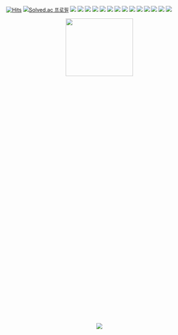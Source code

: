 


[![Hits](https://hits.seeyoufarm.com/api/count/incr/badge.svg?url=https%3A%2F%2Fgithub.com%2Ftinwoon&count_bg=%2379C83D&title_bg=%23555555&icon=&icon_color=%23E7E7E7&title=hits&edge_flat=false)](https://hits.seeyoufarm.com)
[![Solved.ac
프로필](http://mazassumnida.wtf/api/mini/generate_badge?boj=2015136077)](https://solved.ac/2015136077)
 <img src="https://img.shields.io/badge/HTML5-E34F26?style=flat-square&logo=HTML5&logoColor=white" /> 
 <img src="https://img.shields.io/badge/CSS3-1572B6?style=flat-square&logo=CSS3&logoColor=white" /> 
 <img src="https://img.shields.io/badge/JavaScript-F7DF1E?style=flat-square&logo=JavaScript&logoColor=white" /> 
 <img src="https://img.shields.io/badge/Node.js-339933?style=flat-square&logo=Node.js&logoColor=white" /> 
 <img src="https://img.shields.io/badge/MySQL-4479A1?style=flat-square&logo=MySQL&logoColor=white" /> 
 <img src="https://img.shields.io/badge/Python-3766AB?style=flat-square&logo=Python&logoColor=white" /> 
 <img src="https://img.shields.io/badge/C-A8B9CC?style=flat-square&logo=C&logoColor=white" /> 
 <img src="https://img.shields.io/badge/C%2B%2B-00599C?style=flat-square&logo=C%2B%2B&logoColor=white" /> 
 <img src="https://img.shields.io/badge/Java-007396?style=flat-square&logo=Java&logoColor=white" /> 
 <img src="https://img.shields.io/badge/Android-3DDC84?style=flat-square&logo=Android&logoColor=white" /> 
 <img src="https://img.shields.io/badge/Arduino-00979D?style=flat-square&logo=arduino&logoColor=white" /> 
 <img src="https://img.shields.io/badge/Raspberry Pi-A22846?style=flat-square&logo=Raspberry Pi&logoColor=white" /> 
 <img src="https://img.shields.io/badge/Git-F05032?style=flat-square&logo=Git&logoColor=white" /> 
 <img src="https://img.shields.io/badge/GitHub-181717?style=flat-square&logo=GitHub&logoColor=white" /> 

<p align="center"><img src = "https://img1.daumcdn.net/thumb/R1280x0/?scode=mtistory2&fname=https%3A%2F%2Fblog.kakaocdn.net%2Fdn%2FbHVvOq%2FbtqTJl4mBlc%2FSuSTgmO2jiONI7ymPrHqC0%2Fimg.gif" width="60%" height="20%"></img>
</p>

<!--<h3 align="center">🌳 Tech Stack 🌳</h3>-->

<br>

<!--<h3 align="center">🧷 I've used 🧷</h3>-->



<p align="center">
<img src="http://mazassumnida.wtf/api/v2/generate_badge?boj=2015136077" />
 
<!DOCTYPE html> 
 <html> 
  <head> 
   <title></title> 
   <meta name="gc:base" content="http://lab.lepture.com/github-cards/"> 
   <meta name="gc:theme" content="medium"> 
   <meta name="gc:client-id" content="client id string"> 
   <meta name="gc:client-secret" content="client secret string"> 
  </head> 
  <body> 
   <div class="github-card" data-github="tinwoon" data-width="400" data-height="" data-theme="default"></div>
<script src="//cdn.jsdelivr.net/github-cards/latest/widget.js"></script> 
  </body> 
 </html>


</p>

<br>
<br>


<!--
**tinwoon/tinwoon** is a ✨ _special_ ✨ repository because its `README.md` (this file) appears on your GitHub profile.


Here are some ideas to get you started:



- 🔭 I’m currently working on ...
- 🌱 I’m currently learning ...
- 👯 I’m looking to collaborate on ...
- 🤔 I’m looking for help with ...
- 💬 Ask me about ...
- 📫 How to reach me: ...
- 😄 Pronouns: ...
- ⚡ Fun fact: ...
-->
